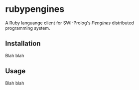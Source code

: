 # rubypengines

A Ruby languange client for SWI-Prolog's _Pengines_ distributed programming system.

## Installation

Blah blah

## Usage 

Blah blah

